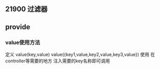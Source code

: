 


## 21900  过滤器 ##




## provide ##
### value使用方法 ##
定义
value(key,value)
value({key1,value,key2,value,key3,value})
使用
在controller等需要的地方 注入需要的key名称即可调用

